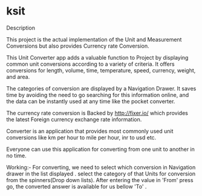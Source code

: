# ksit
Description

This project  is the actual implementation of the Unit and Measurement Conversions but also provides Currency rate Conversion.

This Unit Converter app adds a valuable function to Project by displaying common unit conversions according to a variety of criteria.
 It offers conversions for length, volume, time, temperature, speed, currency, weight, and area.

The categories of conversion are displayed by a Navigation Drawer. 
It saves time by avoiding the need to go searching for this information online, and the data can be instantly used at any time like the pocket converter.

The currency rate conversion is Backed by  http://fixer.io/  which  provides the latest Foreign currency exchange rate  information.

 Converter is an application that provides most commonly used unit conversions like km per hour to mile per hour, inr to usd etc.
 
 Everyone  can use this application for converting from one unit to another in no time.
 

Working:-
For converting, we need to select which conversion in Navigation drawer in the list displayed . 
 select the category of that Units for conversion  from the spinners(Drop down lists).  After entering the value in 'From' press go, the converted answer is available for us bellow  'To' .
